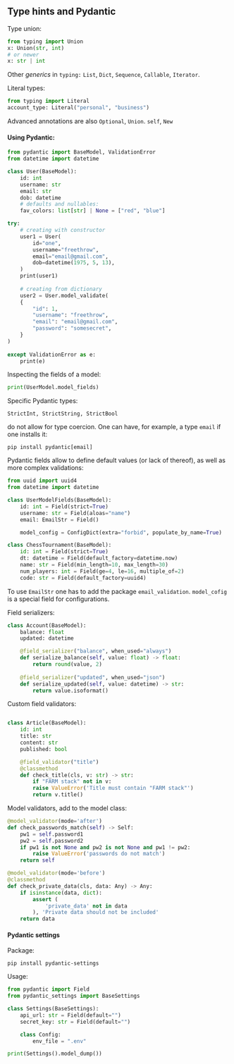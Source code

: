 ## Type hints and Pydantic
Type union:
```python
from typing import Union
x: Union(str, int)
# or newer
x: str | int
```
Other *generics* in `typing:` `List`, `Dict`, `Sequence`, `Callable`, `Iterator`.

Literal types:
```python
from typing import Literal
account_type: Literal("personal", "business")
```

Advanced annotations are also `Optional`, `Union`. `self`, `New`
#### Using Pydantic:
```python
from pydantic import BaseModel, ValidationError
from datetime import datetime

class User(BaseModel):
    id: int
    username: str
    email: str
    dob: datetime
    # defaults and nullables:
    fav_colors: list[str] | None = ["red", "blue"]

try:
	# creating with constructor
    user1 = User(
        id="one",
        username="freethrow",
        email="email@gmail.com",
        dob=datetime(1975, 5, 13),
    )
    print(user1)
    
    # creating from dictionary
    user2 = User.model_validate(
    {
        "id": 1,
        "username": "freethrow",
        "email": "email@gmail.com",
        "password": "somesecret",
    }
)
    
except ValidationError as e:
    print(e)
```
Inspecting the fields of a model:
```python
print(UserModel.model_fields)
```
Specific Pydantic types:
```
StrictInt, StrictString, StrictBool
```
do not allow for type coercion. One can have, for example, a type `email` if one installs it:
```shell
pip install pydantic[email]
```
Pydantic fields allow to define default values (or lack of thereof), as well as more complex validations:
```python
from uuid import uuid4
from datetime import datetime

class UserModelFields(BaseModel):
    id: int = Field(strict=True)
    username: str = Field(aloas="name")
	email: EmailStr = Field()

	model_config = ConfigDict(extra="forbid", populate_by_name=True)

class ChessTournament(BaseModel):
	id: int = Field(strict=True)
	dt: datetime = Field(default_factory=datetime.now)
	name: str = Field(min_length=10, max_length=30)
	num_players: int = Field(ge=4, le=16, multiple_of=2)
	code: str = Field(default_factory=uuid4)
```
To use `EmailStr` one has to add the package `email_validation`.
`model_cofig` is a special field for configurations.

Field serializers:
```python
class Account(BaseModel):
	balance: float
	updated: datetime

	@field_serializer("balance", when_used="always")
	def serialize_balance(self, value: float) -> float:
		return round(value, 2)
	
	@field_serializer("updated", when_used="json")
	def serialize_updated(self, value: datetime) -> str:
		return value.isoformat()
```

Custom field validators:
```python

class Article(BaseModel):
	id: int
	title: str
	content: str
	published: bool

	@field_validator("title")
	@classmethod
	def check_title(cls, v: str) -> str:
		if "FARM stack" not in v:
		raise ValueError('Title must contain "FARM stack"')
		return v.title()
```

Model validators, add to the model class:
```python
@model_validator(mode='after')
def check_passwords_match(self) -> Self:
	pw1 = self.password1
	pw2 = self.password2
	if pw1 is not None and pw2 is not None and pw1 != pw2:
		raise ValueError('passwords do not match')
	return self

@model_validator(mode='before')
@classmethod
def check_private_data(cls, data: Any) -> Any:
	if isinstance(data, dict):
		assert (
			'private_data' not in data
		), 'Private data should not be included'
	return data
```

#### Pydantic settings
Package:
```shell
pip install pydantic-settings
```
Usage:
```python
from pydantic import Field
from pydantic_settings import BaseSettings

class Settings(BaseSettings):
	api_url: str = Field(default="")
	secret_key: str = Field(default="")

	class Config:
		env_file = ".env"

print(Settings().model_dump())
```